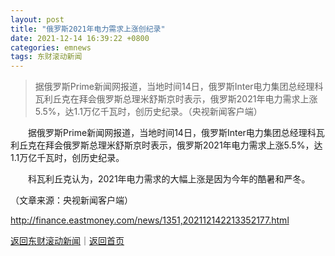 ```yaml
---
layout: post
title: "俄罗斯2021年电力需求上涨创纪录"
date: 2021-12-14 16:39:22 +0800
categories: emnews
tags: 东财滚动新闻
---
```

> 据俄罗斯Prime新闻网报道，当地时间14日，俄罗斯Inter电力集团总经理科瓦利丘克在拜会俄罗斯总理米舒斯京时表示，俄罗斯2021年电力需求上涨5.5%，达1.1万亿千瓦时，创历史纪录。（央视新闻客户端）

<p>　　据俄罗斯Prime新闻网报道，当地时间14日，俄罗斯Inter电力集团总经理科瓦利丘克在拜会俄罗斯总理米舒斯京时表示，俄罗斯2021年电力需求上涨5.5%，达1.1万亿千瓦时，创历史纪录。</p>
 <p>　　科瓦利丘克认为，2021年电力需求的大幅上涨是因为今年的酷暑和严冬。</p><p class="em_media">（文章来源：央视新闻客户端）</p>

<http://finance.eastmoney.com/news/1351,202112142213352177.html>

[返回东财滚动新闻](//finews.withounder.com/emnews/)｜[返回首页](//finews.withounder.com/)